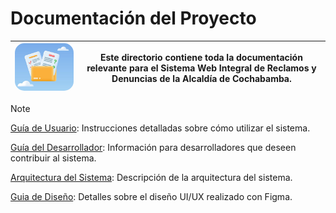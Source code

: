 # Documentación del Proyecto
| <img src="../assets/images/logo-documentaciones.jpg" alt="Logo" width="300" style="border-radius: 15px;"/> | **Este directorio contiene toda la documentación relevante para el Sistema Web Integral de Reclamos y Denuncias de la Alcaldía de Cochabamba.** |
|------------------------------------------------|---------------------------------------------------------------------------------------------------------------------------------------------------------------------------------------------------------------------------|

> [!NOTE]
> [Guía de Usuario](user-guide.md): Instrucciones detalladas sobre cómo utilizar el sistema.
>
> [Guía del Desarrollador](developer-guide.md): Información para desarrolladores que deseen contribuir al sistema.
>
> [Arquitectura del Sistema](architecture.md): Descripción de la arquitectura del sistema.
>
> [Guia de Diseño](design-guide.md): Detalles sobre el diseño UI/UX realizado con Figma.
